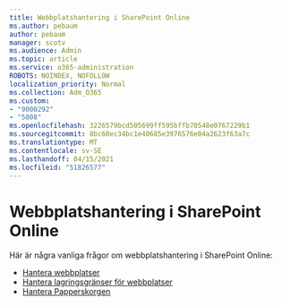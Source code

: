```yaml
---
title: Webbplatshantering i SharePoint Online
ms.author: pebaum
author: pebaum
manager: scotv
ms.audience: Admin
ms.topic: article
ms.service: o365-administration
ROBOTS: NOINDEX, NOFOLLOW
localization_priority: Normal
ms.collection: Adm_O365
ms.custom:
- "9000292"
- "5808"
ms.openlocfilehash: 3226579bcd505699ff595bffb70548e0767229b1
ms.sourcegitcommit: 8bc60ec34bc1e40685e3976576e04a2623f63a7c
ms.translationtype: MT
ms.contentlocale: sv-SE
ms.lasthandoff: 04/15/2021
ms.locfileid: "51826577"
---
```

# <a name="sharepoint-online-site-management"></a>Webbplatshantering i SharePoint Online

Här är några vanliga frågor om webbplatshantering i SharePoint Online:

- [Hantera webbplatser](https://docs.microsoft.com/sharepoint/manage-sites-in-new-admin-center)
- [Hantera lagringsgränser för webbplatser](https://docs.microsoft.com/sharepoint/manage-site-collection-storage-limits)
- [Hantera Papperskorgen](https://support.microsoft.com/office/8a6c2198-910e-42dc-9a9c-bc5bc4f327da)